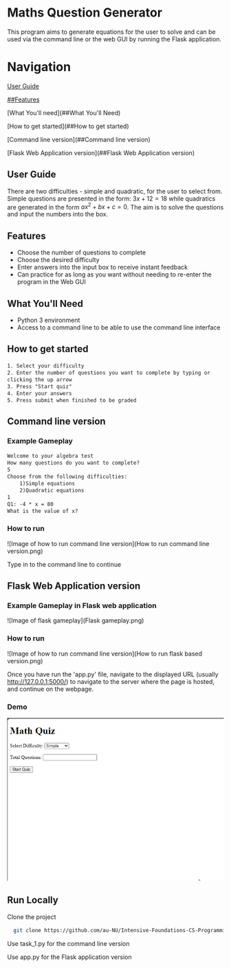 
# Maths Question Generator

This program aims to generate equations for the user to solve and can be used via the command line or the web GUI by running the Flask application. 

# Navigation
[User Guide](##User-Guide)

[##Features](https://github.com/au-NU/Intensive-Foundations-CS-Programming-Coursework-1/blob/master/README.md#features)

[What You'll need](##What You'll Need)

[How to get started](##How to get started)

[Command line version](##Command line version)

[Flask Web Application version](##Flask Web Application version)


## User Guide

There are two difficulties - simple and quadratic, for the user to select from. Simple questions are presented in the form: $3x + 12 = 18$ while quadratics are generated in the form $ax^2 + bx + c = 0$. The aim is to solve the questions and input the numbers into the box.

## Features

- Choose the number of questions to complete
- Choose the desired difficulty
- Enter answers into the input box to receive instant feedback
- Can practice for as long as you want without needing to re-enter the program in the Web GUI

## What You'll Need

- Python 3 environment
- Access to a command line to be able to use the command line interface

## How to get started

    1. Select your difficulty
    2. Enter the number of questions you want to complete by typing or clicking the up arrow
    3. Press "Start quiz"
    4. Enter your answers
    5. Press submit when finished to be graded

## Command line version
### Example Gameplay

```
Welcome to your algebra test
How many questions do you want to complete?
5
Choose from the following difficulties:
	1)Simple equations
	2)Quadratic equations
1
Q1: -4 * x = 80
What is the value of x?
```

### How to run
![Image of how to run command line version](How to run command line version.png)

Type in to the command line to continue

## Flask Web Application version
### Example Gameplay in Flask web application
![Image of flask gameplay](Flask gameplay.png)

### How to run
![Image of how to run command line version](How to run flask based version.png)

Once you have run the 'app.py' file, navigate to the displayed URL (usually http://127.0.0.1:5000/) to navigate to the server where the page is hosted, and continue on the webpage.

### Demo
![Demo of flask app](flask_app_demo.gif)
## Run Locally

Clone the project

```bash
  git clone https://github.com/au-NU/Intensive-Foundations-CS-Programming-Coursework-1
```
 Use task_1.py for the command line version

 Use app.py for the Flask application version


